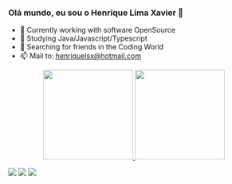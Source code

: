 ### Olá mundo, eu sou o Henrique Lima Xavier 👋


- 🔭 Currently working with software OpenSource
- 🌱 Studying Java/Javascript/Typescript
- 👯 Searching for friends in the Coding World
- 📫 Mail to: henriquelsx@hotmail.com


<div align="center">
  <a href="https://github.com/henriquelsx">
  <img height="180em" src="https://github-readme-stats.vercel.app/api?username=henriquelsx&show_icons=true&theme=dracula&include_all_commits=true&count_private=true"/>
  <img height="180em" src="https://github-readme-stats.vercel.app/api/top-langs/?username=henriquelsx&layout=compact&langs_count=7&theme=dracula"/>
</div>


  
  <div> 
  
 <a href="https://wa.me/5562984737739" target="_blank"><img src="https://img.shields.io/badge/WhatsApp-25D366?style=for-the-badge&logo=whatsapp&logoColor=white" target="_blank"></a>
  <a href = "mailto:henriquelsx@hotmail.com" target = "_blank"><img src="https://img.shields.io/badge/Microsoft_Outlook-0078D4?style=for-the-badge&logo=microsoft-outlook&logoColor=white" target="_blank"></a>
  <a href="https://www.linkedin.com/in/henrique-l-708a1a169/" target="_blank"><img src="https://img.shields.io/badge/-LinkedIn-%230077B5?style=for-the-badge&logo=linkedin&logoColor=white" target="_blank"></a> 
 
  
 
</div>
